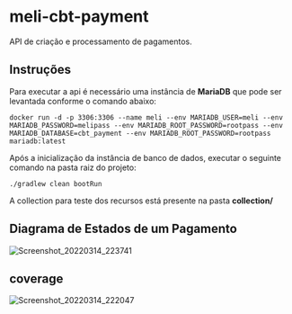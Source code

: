 # meli-cbt-payment

API de criação e processamento de pagamentos.

## Instruções

Para executar a api é necessário uma instância de **MariaDB** que pode ser levantada conforme o comando abaixo:
```
docker run -d -p 3306:3306 --name meli --env MARIADB_USER=meli --env MARIADB_PASSWORD=melipass --env MARIADB_ROOT_PASSWORD=rootpass --env MARIADB_DATABASE=cbt_payment --env MARIADB_ROOT_PASSWORD=rootpass mariadb:latest
```
Após a inicialização da instância de banco de dados, executar o seguinte comando na pasta raiz do projeto:
```
./gradlew clean bootRun
```
A collection para teste dos recursos está presente na pasta **collection/**


## Diagrama de Estados de um Pagamento
![Screenshot_20220314_223741](https://user-images.githubusercontent.com/44138536/158288746-8583b27b-e386-4338-a5a3-87945487cb48.png)

## coverage
![Screenshot_20220314_222047](https://user-images.githubusercontent.com/44138536/158287526-057f4246-f049-4e3f-8197-9f538e2415a2.png)
